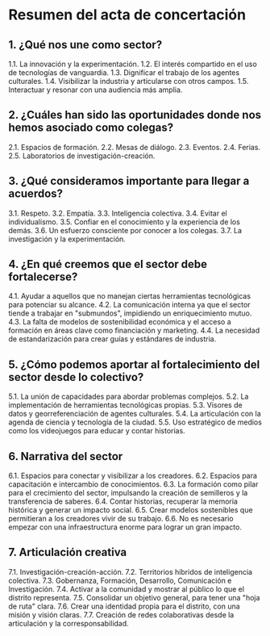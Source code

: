 # Resumen del acta de concertación

## 1. ¿Qué nos une como sector?

1.1. La innovación y la experimentación.
1.2. El interés compartido en el uso de tecnologías de vanguardia.
1.3. Dignificar el trabajo de los agentes culturales.
1.4. Visibilizar la industria y articularse con otros campos.
1.5. Interactuar y resonar con una audiencia más amplia.

## 2. ¿Cuáles han sido las oportunidades donde nos hemos asociado como colegas?

2.1. Espacios de formación.
2.2. Mesas de diálogo.
2.3. Eventos.
2.4. Ferias.
2.5. Laboratorios de investigación-creación.
  
## 3. ¿Qué consideramos importante para llegar a acuerdos?

3.1. Respeto.
3.2. Empatía.
3.3. Inteligencia colectiva.
3.4. Evitar el individualismo.
3.5. Confiar en el conocimiento y la experiencia de los demás.
3.6. Un esfuerzo consciente por conocer a los colegas.
3.7. La investigación y la experimentación.

## 4. ¿En qué creemos que el sector debe fortalecerse?

4.1. Ayudar a aquellos que no manejan ciertas herramientas tecnológicas para potenciar su alcance.
4.2. La comunicación interna ya que el sector tiende a trabajar en "submundos", impidiendo un enriquecimiento mutuo.
4.3. La falta de modelos de sostenibilidad económica y el acceso a formación en áreas clave como financiación y marketing.
4.4. La necesidad de estandarización para crear guías y estándares de industria.

## 5. ¿Cómo podemos aportar al fortalecimiento del sector desde lo colectivo?

5.1. La unión de capacidades para abordar problemas complejos.
5.2. La implementación de herramientas tecnológicas propias.
5.3. Visores de datos y georreferenciación de agentes culturales.
5.4. La articulación con la agenda de ciencia y tecnología de la ciudad.
5.5. Uso estratégico de medios como los videojuegos para educar y contar historias.

## 6. Narrativa del sector

6.1. Espacios para conectar y visibilizar a los creadores.
6.2. Espacios para capacitación e intercambio de conocimientos.
6.3. La formación como pilar para el crecimiento del sector, impulsando la creación de semilleros y la transferencia de saberes.
6.4. Contar historias, recuperar la memoria histórica y generar un impacto social.
6.5. Crear modelos sostenibles que permitieran a los creadores vivir de su trabajo.
6.6. No es necesario empezar con una infraestructura enorme para lograr un gran impacto.

## 7. Articulación creativa

7.1. Investigación-creación-acción.
7.2. Territorios híbridos de inteligencia colectiva.
7.3. Gobernanza, Formación, Desarrollo, Comunicación e Investigación.
7.4. Activar a la comunidad y mostrar al público lo que el distrito representa.
7.5. Consolidar un objetivo general, para tener una "hoja de ruta" clara.
7.6. Crear una identidad propia para el distrito, con una misión y visión claras.
7.7. Creación de redes colaborativas desde la articulación y la corresponsabilidad.
